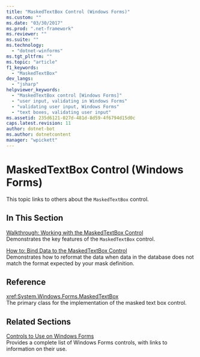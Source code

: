 ```yaml
---
title: "MaskedTextBox Control (Windows Forms)"
ms.custom: ""
ms.date: "03/30/2017"
ms.prod: ".net-framework"
ms.reviewer: ""
ms.suite: ""
ms.technology: 
  - "dotnet-winforms"
ms.tgt_pltfrm: ""
ms.topic: "article"
f1_keywords: 
  - "MaskedTextBox"
dev_langs: 
  - "jsharp"
helpviewer_keywords: 
  - "MaskedTextBox control [Windows Forms]"
  - "user input, validating in Windows Forms"
  - "validating user input, Windows Forms"
  - "text boxes, validating user input"
ms.assetid: 235d6121-027d-481d-8d59-4f6794d15d0c
caps.latest.revision: 11
author: dotnet-bot
ms.author: dotnetcontent
manager: "wpickett"
---
```

# MaskedTextBox Control (Windows Forms)
This topic links to others about the `MaskedTextBox` control.  
  
## In This Section  
 [Walkthrough: Working with the MaskedTextBox Control](../../../../docs/framework/winforms/controls/walkthrough-working-with-the-maskedtextbox-control.md)  
 Demonstrates the key features of the `MaskedTextBox` control.  
  
 [How to: Bind Data to the MaskedTextBox Control](../../../../docs/framework/winforms/controls/how-to-bind-data-to-the-maskedtextbox-control.md)  
 Demonstrates how to reformat the data when data in the database does not match the format expected by your mask definition.  
  
## Reference  
 <xref:System.Windows.Forms.MaskedTextBox>  
 The primary class for the implementation of the masked text box control.  
  
## Related Sections  
 [Controls to Use on Windows Forms](../../../../docs/framework/winforms/controls/controls-to-use-on-windows-forms.md)  
 Provides a complete list of Windows Forms controls, with links to information on their use.
